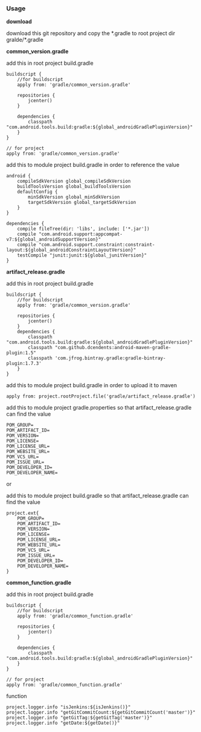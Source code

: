 
### Usage

**download**

download this git repository and copy the \*.gradle to root project dir gralde/\*.gradle

**common_version.gradle**

add this in root project build.gradle

```
buildscript {
    //for buildscript
    apply from: 'gradle/common_version.gradle'

    repositories {
        jcenter()
    }

    dependencies {
        classpath "com.android.tools.build:gradle:${global_androidGradlePluginVersion}"
    }
}

// for project
apply from: 'gradle/common_version.gradle'
```

add this to module project build.gradle in order to reference the value  

```
android {
    compileSdkVersion global_compileSdkVersion
    buildToolsVersion global_buildToolsVersion
    defaultConfig {
        minSdkVersion global_minSdkVersion
        targetSdkVersion global_targetSdkVersion
    }
}

dependencies {
    compile fileTree(dir: 'libs', include: ['*.jar'])
    compile "com.android.support:appcompat-v7:${global_androidSupportVersion}"
    compile "com.android.support.constraint:constraint-layout:${global_androidConstraintLayoutVersion}"
    testCompile "junit:junit:${global_junitVersion}"
}
```

**artifact_release.gradle**

add this in root project build.gradle

```
buildscript {
    //for buildscript
    apply from: 'gradle/common_version.gradle'

    repositories {
        jcenter()
    }
    dependencies {
        classpath "com.android.tools.build:gradle:${global_androidGradlePluginVersion}"
        classpath "com.github.dcendents:android-maven-gradle-plugin:1.5"
        classpath 'com.jfrog.bintray.gradle:gradle-bintray-plugin:1.7.3'
    }
}

```

add this to module project build.gradle in order to upload it to maven

```
apply from: project.rootProject.file('gradle/artifact_release.gradle')
```


add this to module project gradle.properties so that artifact_release.gradle can find the value

```
POM_GROUP=
POM_ARTIFACT_ID=
POM_VERSION=
POM_LICENSE=
POM_LICENSE_URL=
POM_WEBSITE_URL=
POM_VCS_URL=
POM_ISSUE_URL=
POM_DEVELOPER_ID=
POM_DEVELOPER_NAME=
```

or

add this to module project build.gradle so that artifact_release.gradle can find the value

```
project.ext{
	POM_GROUP=
	POM_ARTIFACT_ID=
	POM_VERSION=
	POM_LICENSE=
	POM_LICENSE_URL=
	POM_WEBSITE_URL=
	POM_VCS_URL=
	POM_ISSUE_URL=
	POM_DEVELOPER_ID=
	POM_DEVELOPER_NAME=
}
```

**common_function.gradle**

add this in root project build.gradle

```
buildscript {
    //for buildscript
    apply from: 'gradle/common_function.gradle'

    repositories {
        jcenter()
    }

    dependencies {
        classpath "com.android.tools.build:gradle:${global_androidGradlePluginVersion}"
    }
}

// for project
apply from: 'gradle/common_function.gradle'
```

function

```
project.logger.info "isJenkins:${isJenkins()}"
project.logger.info "getGitCommitCount:${getGitCommitCount('master')}"
project.logger.info "getGitTag:${getGitTag('master')}"
project.logger.info "getDate:${getDate()}"
```